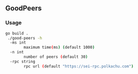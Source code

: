 ## GoodPeers 
### Usage 
```bash
go build .
 ./good-peers -h
  -ms int
        maximum time(ms) (default 1000)
  -n int
        number of peers (default 30)
  -rpc string
        rpc url (default "https://sei-rpc.polkachu.com")
```
